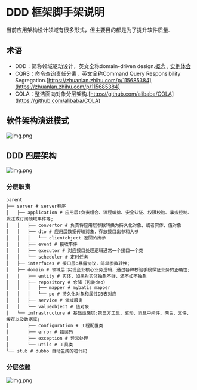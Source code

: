 # DDD 框架脚手架说明

当前应用架构设计领域有很多形式，但主要目的都是为了提升软件质量.

## 术语

- DDD：简称领域驱动设计，英文全称domain-driven
  design.[概念](https://zh.wikipedia.org/wiki/%E9%A0%98%E5%9F%9F%E9%A9%85%E5%8B%95%E8%A8%AD%E8%A8%88)
  , [实例体会](https://zhuanlan.zhihu.com/p/343388831)
- CQRS：命令查询责任分离，英文全称Command Query Responsibility
  Segregation.[https://zhuanlan.zhihu.com/p/115685384](https://zhuanlan.zhihu.com/p/115685384)
- COLA：整洁面向对象分层架构.[https://github.com/alibaba/COLA](https://github.com/alibaba/COLA)

## 软件架构演进模式

![img.png](doc/software_architecture_evolution.png)

## DDD 四层架构

![img.png](doc/ddd.png)

### 分层职责

```aidl
parent
├── server # server程序
│   ├── application # 应用层:负责组合、流程编排、安全认证、权限校验、事务控制、发送或订阅领域事件等;
│   │   ├── convertor # 负责将应用层参数转换为持久化对象、或者实体、值对象
│   │   ├── dto # 应用层数据传输对象，存放接口出参和入参
│   │   │   └── clientobject 返回的出参
│   │   ├── event # 接收事件
│   │   ├── executor # 对应接口处理逻辑通常一个接口一个类
│   │   └── scheduler # 定时任务
│   ├── interfaces # 接口层:暴露协议，简单参数转换;
│   ├── domain # 领域层:实现企业核心业务逻辑，通过各种校验手段保证业务的正确性;
│   │   ├── entity # 实体，如果对实体抽象不好，还不如不抽象
│   │   ├── repository # 仓储（包装dao）
│   │   │   ├── mapper # mybatis mapper
│   │   │   └── po # 持久化对象和属性DB表对应
│   │   ├── service # 领域服务
│   │   └── valueobject # 值对象
│   └── infrastructure # 基础设施层:第三方工具、驱动、消息中间件、网关、文件、缓存以及数据库;
│       ├── configuration # 工程配置类
│       ├── error # 错误码
│       ├── exception # 异常处理
│       └── utils # 工具类
└── stub # dubbo 自动生成的桩代码
```

### 分层依赖

![img.png](doc/layer.png)

